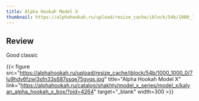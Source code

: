 ```yaml
---
title: Alpha Hookah Model X
thumbnail: https://alphahookah.ru/upload/resize_cache/iblock/54b/1000_1000_0/7lu9hdy6fzwj3sfn33s687ssqe75gvqs.jpg
---
```


## Review

Good classic

{{< figure
    src="https://alphahookah.ru/upload/resize_cache/iblock/54b/1000_1000_0/7lu9hdy6fzwj3sfn33s687ssqe75gvqs.jpg"
    title="Alpha Hookah Model X"
    link="https://alphahookah.ru/catalog/shakhty/model_x_series/model_x/kalyan_alpha_hookah_x_box/?oid=4264"
    target="_blank"
    width=300 >}}


